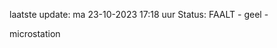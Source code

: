 laatste update: 
ma 23-10-2023 17:18   uur 
Status: FAALT - geel - 
<div class="service Y">microstation</div>